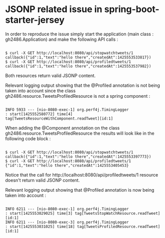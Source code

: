 JSONP related issue in spring-boot-starter-jersey
=========================================================


In order to reproduce the issue simply start the application (main class : gh2486.Application) and make the following
API calls :

<pre><code>
$ curl -X GET http://localhost:8080/api/stopwatchtweets/1
callback({"id":1,"text":"hello there","createdAt":1425553533817})
$ curl -X GET http://localhost:8080/api/profiledtweets/1
callback({"id":1,"text":"hello there","createdAt":1425553537982})
</code></pre>

Both resources return valid JSONP content.

Relevant  logging output showing that the @Profiled annotation is not being taken into account since the class
gh2486.resource.TweetsProfiledResource is not a spring component :

<pre><code>
INFO 5933 --- [nio-8080-exec-1] org.perf4j.TimingLogger                  : start[1425552580772] time[4] tag[TweetsResourceWithComponent.readTweet][id:1]
</code></pre>


When adding the @Component annotation on the class gh2486.resource.TweetsProfiledResource the results will
look like in the following code block :

<pre><code>
$ curl -X GET http://localhost:8080/api/stopwatchtweets/1
callback({"id":1,"text":"hello there","createdAt":1425553397773})
$ curl -X GET http://localhost:8080/api/profiledtweets/1
{"id":1,"text":"hello there","createdAt":1425553405453}
</code></pre>

Notice that the call for http://localhost:8080/api/profiledtweets/1 resource doesn't return valid JSONP content.

Relevant logging output showing that @Profiled annotation is now being taken into account :
<pre><code>
INFO 6211 --- [nio-8080-exec-1] org.perf4j.TimingLogger                  : start[1425553029025] time[3] tag[TweetsStopWatchResource.readTweet][id:1]
INFO 6211 --- [nio-8080-exec-3] org.perf4j.TimingLogger                  : start[1425553031025] time[18] tag[TweetsProfiledResource.readTweet][id:1]
</code></pre>



